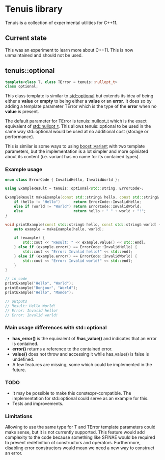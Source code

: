 # Tenuis library
Tenuis is a collection of experimental utilities for C++11.

## Current state
This was an experiment to learn more about C++11. This is now unmaintained and should not be used.


## tenuis::optional
```cpp
template<class T, class TError = tenuis::nullopt_t>
class optional;
```
This class template is similar to [std::optional](http://en.cppreference.com/w/cpp/utility/optional) but extends its idea of being either a **value** or **empty** to being either a **value** or an **error**. It does so by adding a template parameter TError which is the type of the **error** when no **value** is present.

The default parameter for TError is tenuis::nullopt_t which is the exact equivalent of [std::nullopt_t](http://en.cppreference.com/w/cpp/utility/optional/nullopt_t). This allows tenuis::optional<T> to be used in the same way std::optional<T> would be used at no additional cost (storage or performance).

This is similar is some ways to using [boost::variant](http://www.boost.org/doc/libs/1_61_0/doc/html/variant.html) with two template parameters, but the implementation is a lot simpler and more opiniated about its content (i.e. variant has no name for its contained types).

### Example usage
```cpp
enum class ErrorCode { InvalidHello, InvalidWorld };

using ExampleResult = tenuis::optional<std::string, ErrorCode>;

ExampleResult makeExample(const std::string& hello, const std::string& world) {
	if (hello != "Hello")      return ErrorCode::InvalidHello;
	else if (world != "World") return ErrorCode::InvalidWorld;
	else                       return hello + " " + world + "!";
}

void printExample(const std::string& hello, const std::string& world) {
	auto example = makeExample(hello, world);

	if (example) {
		std::cout << "Result: " << example.value() << std::endl;
	} else if (example.error() == ErrorCode::InvalidHello) {
		std::cout << "Error: Invalid hello!" << std::endl;
	} else if (example.error() == ErrorCode::InvalidWorld) {
		std::cout << "Error: Invalid world!" << std::endl;
	}
}

// in code
printExample("Hello", "World");
printExample("Bonjour", "World");
printExample("Hello", "Monde");

// outputs
// Result: Hello World!
// Error: Invalid hello!
// Error: Invalid world!

```

### Main usage differences with std::optional
 * **has_error()** is the equivalent of **!has_value()** and indicates that an error is contained.
 * **error()** returns a reference to the contained error.
 * **value()** does not throw and accessing it while has_value() is false is undefined.
 * A few features are missing, some which could be implemented in the future.

### TODO
 * It may be possible to make this constexpr-compatible. The implementation for std::optional could serve as an example for this.
 * Tests and improvements.
 
### Limitations
Allowing to use the same type for T and TError template parameters could make sense, but it is not currently supported. This feature would add complexity to the code because something like SFINAE would be required to prevent redefinition of constructors and operators. Furthermore, disabling error constructors would mean we need a new way to construct an error.
